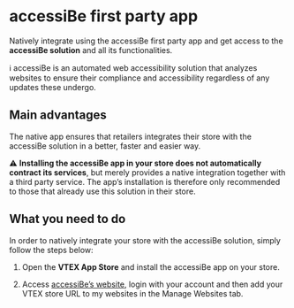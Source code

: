 # accessiBe first party app

Natively integrate using the accessiBe first party app and get access to the **accessiBe solution** and all its functionalities.

:information_source: accessiBe is an automated web accessibility solution that analyzes websites to ensure their compliance and accessibility regardless of any updates these undergo.

## Main advantages

The native app ensures that retailers integrates their store with the accessiBe solution in a better, faster and easier way.

:warning: **Installing the accessiBe app in your store does not automatically contract its services**, but merely provides a native integration together with a third party service. The app’s installation is therefore only recommended to those that already use this solution in their store.

## What you need to do

In order to natively integrate your store with the accessiBe solution, simply follow the steps below:

1. Open the **VTEX App Store** and install the accessiBe app on your store.

2. Access [accessiBe’s website](https://accessibe.com/), login with your account and then add your VTEX store URL to  my websites  in the  Manage Websites  tab.
